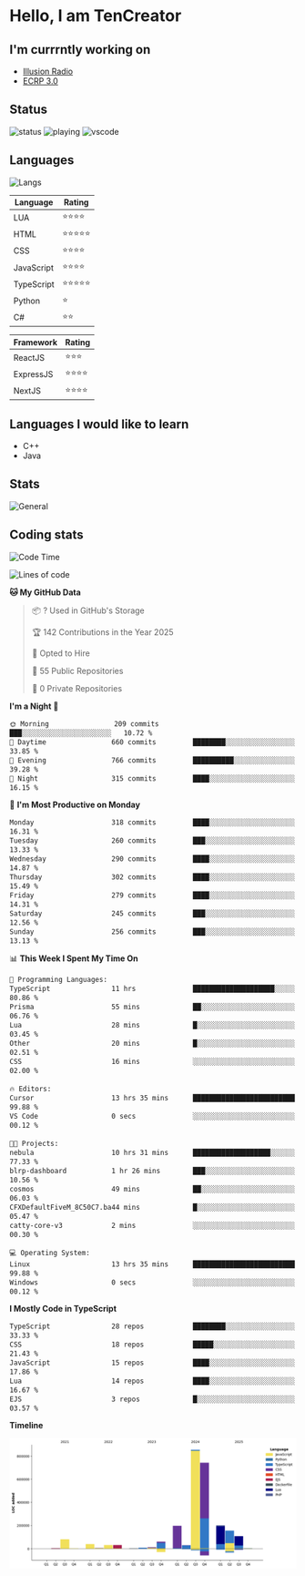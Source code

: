 # Hello, I am TenCreator

## I'm currrntly working on
- [Illusion Radio](https://illusionradio.co.uk/)
- [ECRP 3.0](http://github.com/Emerald-Coast-Roleplay/)

## Status
![status](https://api.statusbadges.me/badge/status/518334475038359555?simple=true&style=for-the-badge)
![playing](https://api.statusbadges.me/badge/playing/518334475038359555?style=for-the-badge)
![vscode](https://api.statusbadges.me/badge/vscode/518334475038359555?style=for-the-badge)

## Languages
![Langs](https://github-readme-stats.vercel.app/api/top-langs/?username=tencreator&layout=compact&theme=radical)


|Language|Rating|
|--------|------|
|LUA|⭐️⭐️⭐️⭐️|
|HTML|⭐️⭐️⭐️⭐️⭐️|
|CSS|⭐️⭐️⭐️⭐️|
|JavaScript|⭐️⭐️⭐️⭐️|
|TypeScript|⭐️⭐️⭐️⭐️⭐️|
|Python|⭐️|
|C#|⭐️⭐️ |

|Framework|Rating|
|--------|------|
|ReactJS|⭐️⭐️⭐|
|ExpressJS|⭐️⭐️⭐️⭐️|
|NextJS|⭐️⭐️⭐⭐️|

## Languages I would like to learn
- C++
- Java

## Stats
![General](https://github-readme-stats.vercel.app/api?username=tencreator&show_icons=true&theme=radical)

## Coding stats

<!--START_SECTION:waka-->
![Code Time](http://img.shields.io/badge/Code%20Time-451%20hrs%2035%20mins-blue)

![Lines of code](https://img.shields.io/badge/From%20Hello%20World%20I%27ve%20Written-1.9%20million%20lines%20of%20code-blue)

**🐱 My GitHub Data** 

> 📦 ? Used in GitHub's Storage 
 > 
> 🏆 142 Contributions in the Year 2025
 > 
> 💼 Opted to Hire
 > 
> 📜 55 Public Repositories 
 > 
> 🔑 0 Private Repositories 
 > 
**I'm a Night 🦉** 

```text
🌞 Morning                209 commits         ███░░░░░░░░░░░░░░░░░░░░░░   10.72 % 
🌆 Daytime                660 commits         ████████░░░░░░░░░░░░░░░░░   33.85 % 
🌃 Evening                766 commits         ██████████░░░░░░░░░░░░░░░   39.28 % 
🌙 Night                  315 commits         ████░░░░░░░░░░░░░░░░░░░░░   16.15 % 
```
📅 **I'm Most Productive on Monday** 

```text
Monday                   318 commits         ████░░░░░░░░░░░░░░░░░░░░░   16.31 % 
Tuesday                  260 commits         ███░░░░░░░░░░░░░░░░░░░░░░   13.33 % 
Wednesday                290 commits         ████░░░░░░░░░░░░░░░░░░░░░   14.87 % 
Thursday                 302 commits         ████░░░░░░░░░░░░░░░░░░░░░   15.49 % 
Friday                   279 commits         ████░░░░░░░░░░░░░░░░░░░░░   14.31 % 
Saturday                 245 commits         ███░░░░░░░░░░░░░░░░░░░░░░   12.56 % 
Sunday                   256 commits         ███░░░░░░░░░░░░░░░░░░░░░░   13.13 % 
```


📊 **This Week I Spent My Time On** 

```text
💬 Programming Languages: 
TypeScript               11 hrs              ████████████████████░░░░░   80.86 % 
Prisma                   55 mins             ██░░░░░░░░░░░░░░░░░░░░░░░   06.76 % 
Lua                      28 mins             █░░░░░░░░░░░░░░░░░░░░░░░░   03.45 % 
Other                    20 mins             █░░░░░░░░░░░░░░░░░░░░░░░░   02.51 % 
CSS                      16 mins             ░░░░░░░░░░░░░░░░░░░░░░░░░   02.00 % 

🔥 Editors: 
Cursor                   13 hrs 35 mins      █████████████████████████   99.88 % 
VS Code                  0 secs              ░░░░░░░░░░░░░░░░░░░░░░░░░   00.12 % 

🐱‍💻 Projects: 
nebula                   10 hrs 31 mins      ███████████████████░░░░░░   77.33 % 
blrp-dashboard           1 hr 26 mins        ███░░░░░░░░░░░░░░░░░░░░░░   10.56 % 
cosmos                   49 mins             ██░░░░░░░░░░░░░░░░░░░░░░░   06.03 % 
CFXDefaultFiveM_8C50C7.ba44 mins             █░░░░░░░░░░░░░░░░░░░░░░░░   05.47 % 
catty-core-v3            2 mins              ░░░░░░░░░░░░░░░░░░░░░░░░░   00.30 % 

💻 Operating System: 
Linux                    13 hrs 35 mins      █████████████████████████   99.88 % 
Windows                  0 secs              ░░░░░░░░░░░░░░░░░░░░░░░░░   00.12 % 
```

**I Mostly Code in TypeScript** 

```text
TypeScript               28 repos            ████████░░░░░░░░░░░░░░░░░   33.33 % 
CSS                      18 repos            █████░░░░░░░░░░░░░░░░░░░░   21.43 % 
JavaScript               15 repos            ████░░░░░░░░░░░░░░░░░░░░░   17.86 % 
Lua                      14 repos            ████░░░░░░░░░░░░░░░░░░░░░   16.67 % 
EJS                      3 repos             █░░░░░░░░░░░░░░░░░░░░░░░░   03.57 % 
```



**Timeline**

![Lines of Code chart](https://raw.githubusercontent.com/tencreator/tencreator/main/assets/bar_graph.png)


<!--END_SECTION:waka-->
